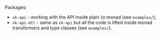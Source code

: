 Packages:
- `vk-api` - working with the API inside plain `IO` monad (see `examples/`);
- `vk-api-mtl` - same as `vk-api` but all the code is lifted inside monad transformers and type
   classes (see `examples/`).
